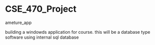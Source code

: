 CSE_470_Project
===============

ameture_app


building a windowds application for course. 
this will be a database type software using internal sql database
